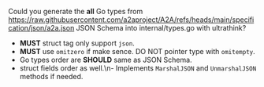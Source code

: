 Could you generate the **all** Go types from https://raw.githubusercontent.com/a2aproject/A2A/refs/heads/main/specification/json/a2a.json JSON Schema into internal/types.go with ultrathink?
- **MUST** struct tag only support `json`.
- **MUST** use `omitzero` if make sence. DO NOT pointer type with `omitempty`.
- Go types order are **SHOULD** same as JSON Schema.
- struct fields order as well.\n- Implements `MarshalJSON` and `UnmarshalJSON` methods if needed.
